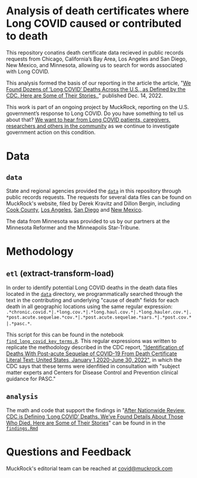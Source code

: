 # Analysis of death certificates where Long COVID caused or contributed to death  
This repository conatins death certificate data recieved in public records requests from Chicago, California’s Bay Area, Los Angeles and San Diego, New Mexico, and Minnesota, allowing us to search for words associated with Long COVID. 

This analysis formed the basis of our reporting in the article the article, "[We Found Dozens of ‘Long COVID’ Deaths Across the U.S., as Defined by the CDC. Here are Some of Their Stories.](https://www.muckrock.com/news/archives/2022/dec/14/long-covid-cdc-muckrock-analysis)," published Dec. 14, 2022.

This work is part of an ongoing project by MuckRock, reporting on the U.S. government’s response to Long COVID. Do you have something to tell us about that? [We want to hear from Long COVID patients, caregivers, researchers and others in the community](https://www.muckrock.com/news/archives/2022/nov/02/long-covid-callout-cdc-symptoms/) as we continue to investigate government action on this condition.

# Data 
## `data`
State and regional agencies provided the [`data`](https://github.com/DillonBergin/long-covid-deaths/tree/main/data) in this repository through public records requests. The requests for several data files can be found on MuckRock's website, filed by Derek Kravitz and Dillon Bergin, including [Cook County](https://www.muckrock.com/foi/cook-county-365/request-for-death-records-132745/), [Los Angeles](https://www.muckrock.com/foi/los-angeles-county-358/cpra-for-case-detail-records-132743/), [San Diego](https://www.muckrock.com/foi/san-diego-county-55/cpra-for-case-data-132744/) and [New Mexico](https://www.muckrock.com/foi/new-mexico-227/medical-examiner-data-new-mexico-134303/). 

The data from Minnesota was provided to us by our partners at the Minnesota Reformer and the Minneapolis Star-Tribune.

# Methodology
## `etl` (extract-transform-load)
In order to identify potential Long COVID deaths in the death data files located in the [`data`](https://github.com/DillonBergin/long-covid-deaths/tree/main/data) directory, we programmatically searched through the text in the contributing and underlying "cause of death" fields for each death in all geographic locations using the same regular expression: `.*chronic.covid.*|.*long.cov.*|.*long.haul.cov.*|.*long.hauler.cov.*|.*post.acute.sequelae.*cov.*|.*post.acute.sequelae.*sars.*|.*post.cov.*|.*pasc.*`.


This script for this can be found in the notebook [`find_long_covid_key_terms.R`](https://github.com/DillonBergin/long-covid-death-certificates/blob/main/etl/find_long_covid_key_terms.R). This regular expressions was written to replicate the methodology described in the CDC report, ["Identification of Deaths With Post-acute Sequelae of COVID-19 From Death Certificate Literal Text: United States, January 1,2020-June 30, 2022"](https://www.cdc.gov/nchs/data/vsrr/vsrr025.pdf), in which the CDC says that these terms were idenfitied in consultation with "subject matter experts and Centers for Disease Control and Prevention clinical guidance for PASC."

## `analysis` 
The math and code that support the findings in "[After Nationwide Review, CDC is Defining ‘Long COVID’ Deaths. We’ve Found Details About Those Who Died. Here are Some of Their Stories](https://www.muckrock.com/news/archives/2022/dec/14/long-covid-cdc-muckrock-analysis)" can be found in in the [`findings.Rmd`](https://github.com/DillonBergin/long-covid-deaths/tree/main/analysis) 


# Questions and Feedback
MuckRock's editorial team can be reached at [covid@muckrock.com](mailto:covid@muckrock.com)
